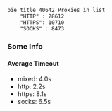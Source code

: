 
```mermaid
pie title 40642 Proxies in list
    "HTTP" : 28612
    "HTTPS": 10710
    "SOCKS" : 8473
```

### Some Info
#### Average Timeout

- mixed: 4.0s
- http: 2.2s
- https: 8.1s
- socks: 6.5s